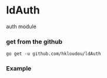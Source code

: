 # ldAuth
auth module

### get from the github
```
go get -u github.com/hkloudou/ldAuth
```
### Example